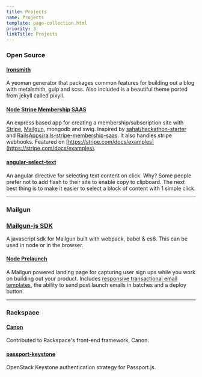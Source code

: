 ```yaml
---
title: Projects
name: Projects
template: page-collection.html
priority: 3
linkTitle: Projects
---
```


### Open Source

#### [Ironsmith](https://github.com/eddywashere/generator-ironsmith)

A yeoman generator that packages common features for building out a blog with metalsmith, gulp and scss. Also included is a beautiful theme ported from jekyll called pixyll.

#### [Node Stripe Membership SAAS](https://github.com/eddywashere/node-stripe-membership-saas)

An express based app for creating a membership/subscription site with [Stripe](https://stripe.com), [Mailgun](https://mailgun.com/signup), mongodb and swig. Inspired by [sahat/hackathon-starter](https://github.com/sahat/hackathon-starter) and [RailsApps/rails-stripe-membership-saas](https://github.com/RailsApps/rails-stripe-membership-saas). It also handles stripe webhooks. Featured on [https://stripe.com/docs/examples](https://stripe.com/docs/examples).

#### [angular-select-text](https://github.com/eddywashere/angular-select-text)

An angular directive for selecting text content on click. Why? Some people prefer not to add flash to their site to enable copy to clipboard.
The next best thing is to make it easier to select a block of content with 1 simple click.

<hr>

### Mailgun

### [Mailgun-js SDK](https://github.com/mailgun/mailgun-js)

A javascript sdk for Mailgun built with webpack, babel & es6. This can be used in node or in the browser.

#### [Node Prelaunch](https://github.com/mailgun/node-prelaunch)

A Mailgun powered landing page for capturing user sign ups while you work on building out your product. Includes [responsive transactional email templates](https://github.com/mailgun/transactional-email-templates), the ability to send post launch emails in batches and a deploy button.

<hr>

### Rackspace

#### [Canon](http://rackerlabs.github.io/canon)

Contributed to Rackspace's front-end framework, Canon.

#### [passport-keystone](https://github.com/eddywashere/passport-keystone)

OpenStack Keystone authentication strategy for Passport.js.
